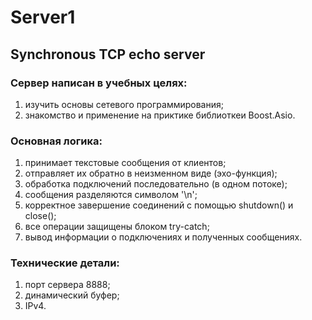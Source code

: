 # Server1
## Synchronous TCP echo server

### Сервер написан в учебных целях: 
  1. изучить основы сетевого программирования;
  2. знакомство и применение на приктике библиоткеи Boost.Asio.

### Основная логика:
  1. принимает текстовые сообщения от клиентов;
  2. отправляет их обратно в неизменном виде (эхо-функция);
  3. обработка подключений последовательно (в одном потоке);
  4. сообщения разделяются символом '\n';
  5. корректное завершение соединений с помощью shutdown() и close();
  6. все операции защищены блоком try-catch;
  7. вывод информации о подключениях и полученных сообщениях.

### Технические детали:
  1. порт сервера 8888;
  2. динамический буфер;
  3. IPv4.
